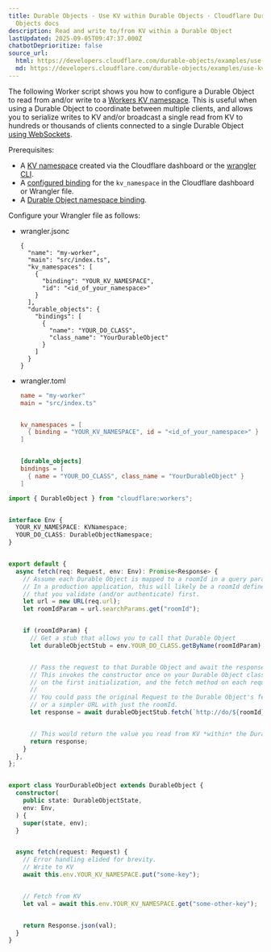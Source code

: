 ```yaml
---
title: Durable Objects - Use KV within Durable Objects · Cloudflare Durable
  Objects docs
description: Read and write to/from KV within a Durable Object
lastUpdated: 2025-09-05T09:47:37.000Z
chatbotDeprioritize: false
source_url:
  html: https://developers.cloudflare.com/durable-objects/examples/use-kv-from-durable-objects/
  md: https://developers.cloudflare.com/durable-objects/examples/use-kv-from-durable-objects/index.md
---
```


The following Worker script shows you how to configure a Durable Object to read from and/or write to a [Workers KV namespace](https://developers.cloudflare.com/kv/concepts/how-kv-works/). This is useful when using a Durable Object to coordinate between multiple clients, and allows you to serialize writes to KV and/or broadcast a single read from KV to hundreds or thousands of clients connected to a single Durable Object [using WebSockets](https://developers.cloudflare.com/durable-objects/best-practices/websockets/).

Prerequisites:

* A [KV namespace](https://developers.cloudflare.com/kv/api/) created via the Cloudflare dashboard or the [wrangler CLI](https://developers.cloudflare.com/workers/wrangler/install-and-update/).
* A [configured binding](https://developers.cloudflare.com/kv/concepts/kv-bindings/) for the `kv_namespace` in the Cloudflare dashboard or Wrangler file.
* A [Durable Object namespace binding](https://developers.cloudflare.com/workers/wrangler/configuration/#durable-objects).

Configure your Wrangler file as follows:

* wrangler.jsonc

  ```jsonc
  {
    "name": "my-worker",
    "main": "src/index.ts",
    "kv_namespaces": [
      {
        "binding": "YOUR_KV_NAMESPACE",
        "id": "<id_of_your_namespace>"
      }
    ],
    "durable_objects": {
      "bindings": [
        {
          "name": "YOUR_DO_CLASS",
          "class_name": "YourDurableObject"
        }
      ]
    }
  }
  ```

* wrangler.toml

  ```toml
  name = "my-worker"
  main = "src/index.ts"


  kv_namespaces = [
    { binding = "YOUR_KV_NAMESPACE", id = "<id_of_your_namespace>" }
  ]


  [durable_objects]
  bindings = [
    { name = "YOUR_DO_CLASS", class_name = "YourDurableObject" }
  ]
  ```

```ts
import { DurableObject } from "cloudflare:workers";


interface Env {
  YOUR_KV_NAMESPACE: KVNamespace;
  YOUR_DO_CLASS: DurableObjectNamespace;
}


export default {
  async fetch(req: Request, env: Env): Promise<Response> {
    // Assume each Durable Object is mapped to a roomId in a query parameter
    // In a production application, this will likely be a roomId defined by your application
    // that you validate (and/or authenticate) first.
    let url = new URL(req.url);
    let roomIdParam = url.searchParams.get("roomId");


    if (roomIdParam) {
      // Get a stub that allows you to call that Durable Object
      let durableObjectStub = env.YOUR_DO_CLASS.getByName(roomIdParam);


      // Pass the request to that Durable Object and await the response
      // This invokes the constructor once on your Durable Object class (defined further down)
      // on the first initialization, and the fetch method on each request.
      //
      // You could pass the original Request to the Durable Object's fetch method
      // or a simpler URL with just the roomId.
      let response = await durableObjectStub.fetch(`http://do/${roomId}`);


      // This would return the value you read from KV *within* the Durable Object.
      return response;
    }
  },
};


export class YourDurableObject extends DurableObject {
  constructor(
    public state: DurableObjectState,
    env: Env,
  ) {
    super(state, env);
  }


  async fetch(request: Request) {
    // Error handling elided for brevity.
    // Write to KV
    await this.env.YOUR_KV_NAMESPACE.put("some-key");


    // Fetch from KV
    let val = await this.env.YOUR_KV_NAMESPACE.get("some-other-key");


    return Response.json(val);
  }
}
```
